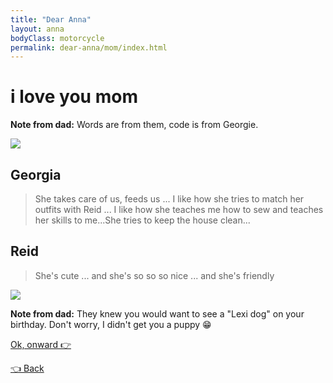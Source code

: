 ```yaml
---
title: "Dear Anna"
layout: anna
bodyClass: motorcycle
permalink: dear-anna/mom/index.html
---
```


# i love you mom

**Note from dad:** Words are from them, code is from Georgie.

![](/_images/2019/12/kiddos.jpg)

## Georgia

> She takes care of us, feeds us ... I like how she tries to match her outfits with Reid ... I like how she teaches me how to sew and teaches her skills to me...She tries to keep the house clean...

## Reid

> She's cute ... and she's so so so nice ... and she's friendly

![](/_images/2019/12/cuties.jpg)

**Note from dad:** They knew you would want to see a "Lexi dog" on your birthday. Don't worry, I didn't get you a puppy 😁

[Ok, onward 👉](/dear-anna/world/)

[👈 Back](/dear-anna/)
